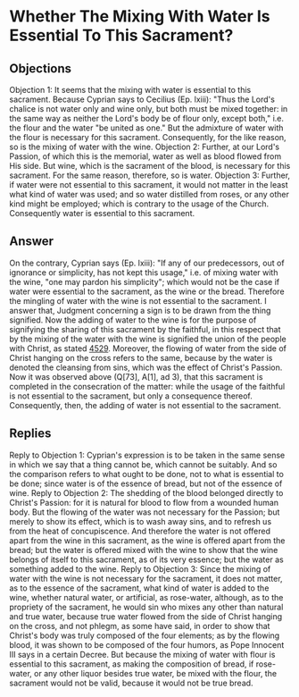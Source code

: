 # Whether The Mixing With Water Is Essential To This Sacrament?
## Objections
Objection 1: It seems that the mixing with water is essential to this sacrament. Because Cyprian says to Cecilius (Ep. lxiii): "Thus the Lord's chalice is not water only and wine only, but both must be mixed together: in the same way as neither the Lord's body be of flour only, except both," i.e. the flour and the water "be united as one." But the admixture of water with the flour is necessary for this sacrament. Consequently, for the like reason, so is the mixing of water with the wine.
Objection 2: Further, at our Lord's Passion, of which this is the memorial, water as well as blood flowed from His side. But wine, which is the sacrament of the blood, is necessary for this sacrament. For the same reason, therefore, so is water.
Objection 3: Further, if water were not essential to this sacrament, it would not matter in the least what kind of water was used; and so water distilled from roses, or any other kind might be employed; which is contrary to the usage of the Church. Consequently water is essential to this sacrament.
## Answer
On the contrary, Cyprian says (Ep. lxiii): "If any of our predecessors, out of ignorance or simplicity, has not kept this usage," i.e. of mixing water with the wine, "one may pardon his simplicity"; which would not be the case if water were essential to the sacrament, as the wine or the bread. Therefore the mingling of water with the wine is not essential to the sacrament.
I answer that, Judgment concerning a sign is to be drawn from the thing signified. Now the adding of water to the wine is for the purpose of signifying the sharing of this sacrament by the faithful, in this respect that by the mixing of the water with the wine is signified the union of the people with Christ, as stated [4529](A[6]). Moreover, the flowing of water from the side of Christ hanging on the cross refers to the same, because by the water is denoted the cleansing from sins, which was the effect of Christ's Passion. Now it was observed above (Q[73], A[1], ad 3), that this sacrament is completed in the consecration of the matter: while the usage of the faithful is not essential to the sacrament, but only a consequence thereof. Consequently, then, the adding of water is not essential to the sacrament.
## Replies
Reply to Objection 1: Cyprian's expression is to be taken in the same sense in which we say that a thing cannot be, which cannot be suitably. And so the comparison refers to what ought to be done, not to what is essential to be done; since water is of the essence of bread, but not of the essence of wine.
Reply to Objection 2: The shedding of the blood belonged directly to Christ's Passion: for it is natural for blood to flow from a wounded human body. But the flowing of the water was not necessary for the Passion; but merely to show its effect, which is to wash away sins, and to refresh us from the heat of concupiscence. And therefore the water is not offered apart from the wine in this sacrament, as the wine is offered apart from the bread; but the water is offered mixed with the wine to show that the wine belongs of itself to this sacrament, as of its very essence; but the water as something added to the wine.
Reply to Objection 3: Since the mixing of water with the wine is not necessary for the sacrament, it does not matter, as to the essence of the sacrament, what kind of water is added to the wine, whether natural water, or artificial, as rose-water, although, as to the propriety of the sacrament, he would sin who mixes any other than natural and true water, because true water flowed from the side of Christ hanging on the cross, and not phlegm, as some have said, in order to show that Christ's body was truly composed of the four elements; as by the flowing blood, it was shown to be composed of the four humors, as Pope Innocent III says in a certain Decree. But because the mixing of water with flour is essential to this sacrament, as making the composition of bread, if rose-water, or any other liquor besides true water, be mixed with the flour, the sacrament would not be valid, because it would not be true bread.